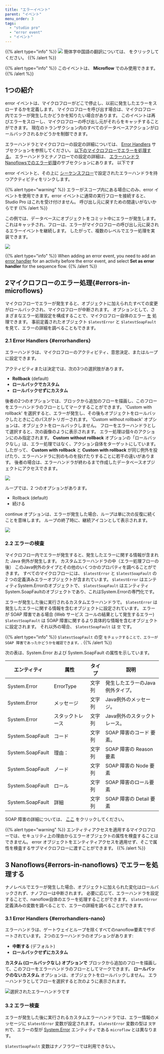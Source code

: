 ```yaml
---
title: "エラーイベント"
parent: "イベント"
menu_order: 3
tags:
  - "studio pro"
  - "error event"
  - "イベント"
---
```


{{% alert type="info" %}}
<img src="attachments/chinese-translation/china.png" style="display: inline-block; margin: 0" /> 簡体字中国語の翻訳については、 [<unk> <unk> <unk>](https://cdn.mendix.tencent-cloud.com/documentation/refguide8/error-event.pdf) をクリックしてください。
{{% /alert %}}

{{% alert type="info" %}}
このイベントは、 **Microflow** でのみ使用できます。
{{% /alert %}}

## 1つの紹介

error イベントは、マイクロフローがどこで停止し、以前に発生したエラーをスローするかを定義します。 マイクロフローを呼び出す場合は、マイクロフロー内でエラーが発生したかどうかを知りたい場合があります。 このイベントは再びエラーをスローし、マイクロフローの呼び出し元がそれらをキャッチすることができます。 現在のトランザクション内のすべてのデータベースアクションがロールバックされるかどうかを制御できます。

エラーハンドラとマイクロフローの設定の詳細については、 [Error Handlers](#errorhandlers) サブセクションを参照してください。 [以下のマイクロフローでエラーを処理する](#errors-in-microflows)。 エラーハンドラとナノフローでの設定の詳細は、 [エラーハンドラ](#errorhandlers-nano) [Nanoflowsでのエラー処理](#errors-in-nanoflows)のサブセクションにあります。 以下です

error イベントと、その上に [シーケンスフロー](sequence-flow)で設定されたエラーハンドラを持つアクティビティをリンクします。

{{% alert type="warning" %}}
エラーがスコープ内にある場合にのみ、error イベントを使用できます。error イベントに通常の実行フローを接続すると、Studio Pro はこれを受け付けません。 呼び出し元に戻すための間違いがないからです
{{% /alert %}}

この例では、データベースにオブジェクトをコミット中にエラーが発生します。 これはキャッチされ、フローは、エラーがマイクロフローの呼び出し元に戻されるエラーイベントを継続します。 したがって、複数のレベルでエラー処理を実装できます。

![](attachments/events/error-event.png)

{{% alert type="info" %}}
When adding an error event, you need to add an [error handler](#errorhandlers) for an activity before the error event, and select **Set as error handler** for the sequence flow.
{{% /alert %}}

## 2マイクロフローのエラー処理{#errors-in-microflows}

マイクロフローでエラーが発生すると、オブジェクトに加えられたすべての変更がロールバックされ、マイクロフローが中断されます。 オプションとして、さまざまなエラー処理設定を構成することで、マイクロフロー自体のエラー [を](/howto8/logic-business-rules/set-up-error-handling) 処理できます。 事前定義されたオブジェクト `$latestError` と `$latestSoapFault` を見て、エラーの詳細を調べることもできます。

### 2.1 Error Handlers {#errorhandlers}

エラーハンドラは、マイクロフローのアクティビティ、意思決定、またはループに設定できます。

アクティビティまたは決定では、次の3つの選択肢があります。

*   **Rollback** (default)
*   **ロールバックでカスタム**
*   **ロールバックせずにカスタム**

後者の2つのオプションでは、ブロックから追加のフローを描画し、このフローをエラーハンドラのフローとしてマークすることができます。 'Custom with rollback' を選択すると、エラーが発生し、その後もオブジェクトをロールバックしたときにこのパスがトリガーされます。 'Custom without rollback' オプションは、オブジェクトをロールバックしません。 フローをエラーハンドラとして選択すると、次の画像のように表示されます。 エラー処理は個々のアクションにのみ指定されます。 **Custom without rollback** オプションの「ロールバックなし」は、エラー処理ではなく、アクション自体をターゲットにしています。 したがって、 **Custom with rollback** と **Custom with rollback** が同じ例外を投げたり、エラーハンドラに別のものを投げたりすることに若干の違いがあります。 後者の場合は、エラーハンドラが終わるまで作成したデータベースオブジェクトにアクセスできます。

![](attachments/events/custom-without-rollback-microflows.png)

ループでは、2 つのオプションがあります。

*   Rollback (default)
*   続ける

continue オプションは、エラーが発生した場合、ループは単に次の反復に続くことを意味します。 ループの終了時に、継続アイコンとして表示されます。

![](attachments/events/error-event-loop.png)

### 2.2 エラーの検査

マイクロフロー内でエラーが発生すると、発生したエラーに関する情報が含まれた Java 例外が発生します。 カスタムエラーハンドラの中（エラー処理フローの後） このJava例外のタイプとその他のいくつかのプロパティを調べることができます。 すべてのマイクロフローには、 `$latestError` と `$latestSoapFault` の 2 つの定義済みエラーオブジェクトが含まれています。 `$latestError` はエンティティSystem.Errorのオブジェクトで、 `$latestSoapFault` はエンティティSystem.SoapFaultのオブジェクトであり、これはSystem.Errorの専門化です。

エラーが発生した後に実行されるカスタムエラーハンドラで。 `$latestError` は発生したエラーに関する情報を含むオブジェクトに設定されています。 エラーが SOAP 障害である場合 (Web サービス コールの結果として発生するエラー) `$latestSoapFault` は SOAP 障害に関するより具体的な情報を含むオブジェクトに設定されます。 それ以外の場合、 `$latestSoapFault` は `空` です。

{{% alert type="info" %}}
`$latestSoapFault` の空 `をチェックすることで、エラーが SOAP 障害であったかどうかを確認できます。`.
{{% /alert %}}

次の表は、System.Error および System.SoapFault の属性を示しています。

| エンティティ           | 属性        | タイプ | 説明                 |
| ---------------- | --------- | --- | ------------------ |
| System.Error     | ErrorType | 文字列 | 発生したエラーのJava例外タイプ。 |
| System.Error     | メッセージ     | 文字列 | Java例外のメッセージ。      |
| System.Error     | スタックトレース  | 文字列 | Java例外のスタックトレース。   |
| System.SoapFault | コード       | 文字列 | SOAP 障害のコード 要素。    |
| System.SoapFault | 理由：       | 文字列 | SOAP 障害の Reason 要素 |
| System.SoapFault | ノード       | 文字列 | SOAP 障害の Node 要素   |
| System.SoapFault | ロール       | 文字列 | SOAP 障害のロール要素      |
| System.SoapFault | 詳細        | 文字列 | SOAP 障害の Detail 要素 |

SOAP 障害の詳細については、 [ここ](http://www.w3.org/TR/soap12-part1/#soapfault) をクリックしてください。

{{% alert type="warning" %}}
エンティティアクセスを適用するマイクロフローでは、セキュリティ上の理由からエラーオブジェクトの属性を検査することはできません。 error オブジェクトをエンティティアクセスを適用せず、そこで属性を検査するサブマイクロフローに渡すことができます。
{{% /alert %}}

## 3 Nanoflows{#errors-in-nanoflows} でエラーを処理する

ナノレベルでエラーが発生した場合、オブジェクトに加えられた変化はロールバックされず、ナノフローは中断されます。 必要に応じて、エラーハンドラを設定することで、nanoflow自体のエラーを処理することができます。 `$latestError` 定義済みの変数を調べることで、エラーの詳細を調べることができます。

### 3.1 Error Handlers {#errorhandlers-nano}

エラーハンドラは、ゲートウェイとループを除くすべてのnanoflow要素でサポートされています。 2つのエラーハンドラのオプションがあります:

*  **中断する** (デフォルト)
*  **ロールバックせずにカスタム**

**カスタム (ロールバックなし) オプションで** ブロックから追加のフローを描画して、このフローをエラーハンドラのフローとしてマークできます。 **ロールバックのないカスタム** オプションは、オブジェクトをロールバックしません。 エラーハンドラとしてフローを選択すると次のように表示されます。

![選択されたエラーハンドラです](attachments/events/custom-without-rollback-nanoflows.png)

### 3.2 エラー検査

エラーが発生した後に実行されるカスタムエラーハンドラでは、エラー情報のメッセージに `$latestError` 変数が設定されます。 `$latestError` 変数の型は `文字列`で、エラーの型が [System.Error](microflows) エンティティである `microflow` とは異なります。

`$latestSoapFault` 変数はナノフラワーでは利用できない。

